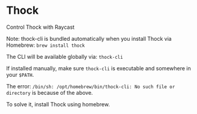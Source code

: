 # Thock

Control Thock with Raycast

Note: 
thock-cli is bundled automatically when you install Thock via Homebrew:
`brew install thock`

The CLI will be available globally via:
`thock-cli`

If installed manually, make sure  `thock-cli` is executable and somewhere in your `$PATH`.

The error:
`/bin/sh: /opt/homebrew/bin/thock-cli: No such file or directory` is because of the above.

To solve it, install Thock using homebrew.
